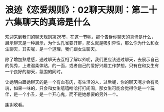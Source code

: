 # 浪迹《恋爱规则》：02聊天规则：第二十六集聊天的真谛是什么

欢迎来到我们的聊天规则第26节，在这一节呢，那个告诉你聊天的真谛是什么，展示聊天是一种展示，为什么孔雀要开屏，那么就是吸引异性，那么你为什么和女生聊天，其实呢，是一个道理，我们跟女生聊天。

除了增加熟悉感，通过聊天去互相了解以外呢，我们更应该通过聊天，去展示自己的优秀，上进温柔体贴，的一面，或者自己的爱好兴趣工作梦想，只有在和女生有一个良好的聊天，氛围的同时。

让她明白跟她聊天的是一个有血有肉，有生活的人，过后呢，你的聊天呢才会有灵魂，如果一味的，只会和女生嘻嘻哈哈打打闹闹，那女生可能会觉得你是一个玩伴，是一个小丑，是一个开心鬼，而不是她想要的另外一个。

謝謝收看。